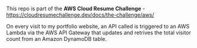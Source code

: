 This repo is part of the **AWS Cloud Resume Challenge** -
https://cloudresumechallenge.dev/docs/the-challenge/aws/

On every visit to my portfolio website, an API called is triggered to an AWS Lambda via the AWS API Gateway that updates and retrives the total visitor count from an Amazon DynamoDB table.
